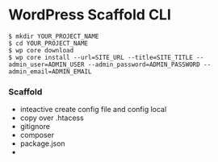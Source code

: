 # WordPress Scaffold CLI

```shell
$ mkdir YOUR_PROJECT_NAME
$ cd YOUR_PROJECT_NAME
$ wp core download
$ wp core install --url=SITE_URL --title=SITE_TITLE --admin_user=ADMIN_USER --admin_password=ADMIN_PASSWORD --admin_email=ADMIN_EMAIL
```

### Scaffold
* inteactive create config file and config local
* copy over .htacess
* gitignore
* composer
* package.json
* 

